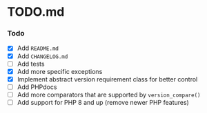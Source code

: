 # TODO.md

### Todo

- [x] Add `README.md`
- [x] Add `CHANGELOG.md`
- [ ] Add tests
- [x] Add more specific exceptions
- [x] Implement abstract version requirement class for better control
- [ ] Add PHPdocs
- [ ] Add more comparators that are supported by `version_compare()`
- [ ] Add support for PHP 8 and up (remove newer PHP features)